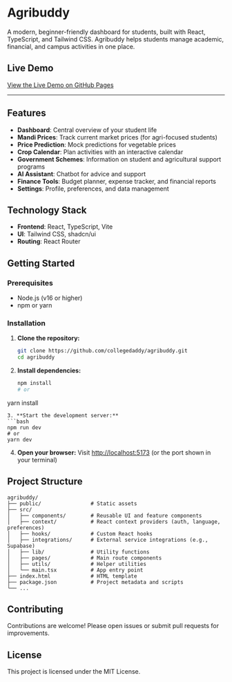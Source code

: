 # Agribuddy

A modern, beginner-friendly dashboard for students, built with React, TypeScript, and Tailwind CSS. Agribuddy helps students manage academic, financial, and campus activities in one place.

## Live Demo

[View the Live Demo on GitHub Pages](https://collegedaddy.github.io/agribuddy/)

---

## Features

- **Dashboard**: Central overview of your student life
- **Mandi Prices**: Track current market prices (for agri-focused students)
- **Price Prediction**: Mock predictions for vegetable prices
- **Crop Calendar**: Plan activities with an interactive calendar
- **Government Schemes**: Information on student and agricultural support programs
- **AI Assistant**: Chatbot for advice and support
- **Finance Tools**: Budget planner, expense tracker, and financial reports
- **Settings**: Profile, preferences, and data management

## Technology Stack

- **Frontend**: React, TypeScript, Vite
- **UI**: Tailwind CSS, shadcn/ui
- **Routing**: React Router

## Getting Started

### Prerequisites
- Node.js (v16 or higher)
- npm or yarn

### Installation

1. **Clone the repository:**
   ```bash
   git clone https://github.com/collegedaddy/agribuddy.git
   cd agribuddy
   ```
2. **Install dependencies:**
   ```bash
   npm install
   # or
yarn install
   ```
3. **Start the development server:**
   ```bash
   npm run dev
   # or
yarn dev
   ```
4. **Open your browser:**
   Visit [http://localhost:5173](http://localhost:5173) (or the port shown in your terminal)

## Project Structure

```
agribuddy/
├── public/                # Static assets
├── src/
│   ├── components/        # Reusable UI and feature components
│   ├── context/           # React context providers (auth, language, preferences)
│   ├── hooks/             # Custom React hooks
│   ├── integrations/      # External service integrations (e.g., Supabase)
│   ├── lib/               # Utility functions
│   ├── pages/             # Main route components
│   ├── utils/             # Helper utilities
│   └── main.tsx           # App entry point
├── index.html             # HTML template
├── package.json           # Project metadata and scripts
└── ...
```


## Contributing

Contributions are welcome! Please open issues or submit pull requests for improvements.

## License

This project is licensed under the MIT License.


